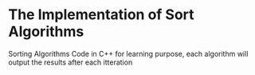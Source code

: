 # The Implementation of Sort Algorithms
Sorting Algorithms Code in C++
for learning purpose, each algorithm will output the results after each itteration
